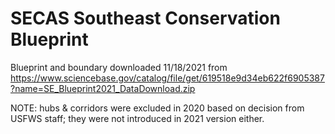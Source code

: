 # SECAS Southeast Conservation Blueprint

Blueprint and boundary downloaded 11/18/2021 from https://www.sciencebase.gov/catalog/file/get/619518e9d34eb622f6905387?name=SE_Blueprint2021_DataDownload.zip

NOTE: hubs & corridors were excluded in 2020 based on decision from USFWS staff; they were not introduced in 2021 version either.
